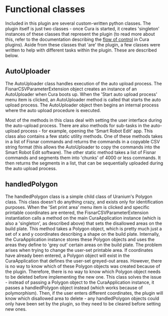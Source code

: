 # Functional classes
Included in this plugin are several custom-written python classes. The plugin itself
is just two classes - once Cura is started, it creates 'singleton' instances
of these classes that represent the plugin (to read more about this, refer to the
documentation describing the [flow of control](flow_of_control.md) in Cura plugins).
Aside from these classes that 'are' the plugin, a few classes were written to
help with different tasks within the plugin. These are described below.

## AutoUploader
The AutoUploader class handles execution of the auto upload process. The
FisnarCSVParameterExtension object creates an instance of an AutoUploader
when Cura boots up. When the 'Start auto upload process' menu item is clicked,
an AutoUploader method is called that starts the auto upload process. The
AutoUploader object then begins an internal process where the auto upload
procedure is executed.

Most of the methods in this class deal with setting the user interface during
the auto-upload process. There are also methods for sub-tasks in the auto-upload
process - for example, opening the 'Smart Robot Edit' app. This class also contains
a few static utility methods. One of these methods takes in a list of Fisnar
commands and returns the commands in a copyable CSV string format (this allows
the AutoUploader to copy the commands into the Smart Robot Edit software). The
other static method takes a list of Fisnar commands and segments them into 'chunks'
of 4000 or less commands. It then returns the segments in a list, that can be
sequentially uploaded during the auto upload process.

## handledPolygon
The handledPolygon class is a simple child class of Uranium's Polygon class.
This class doesn't do anything crazy, and exists only for identification purposes.
When the 'Set print area' menu item is clicked and specific printable coordinates
are entered, the FisnarCSVParameterExtension instantiation calls a method on the
main CuraApplication instance (which is also a 'singleton', as described above) that sets
the disallowed areas on the build plate. This method takes a Polygon object,
which is pretty much just a set of x and y coordinates describing a shape on the
build plate. Internally, the CuraApplication instance stores these Polygon objects
and uses the areas they define to 'grey out' certain areas on the build plate.
The problem arises when trying to change the user-set printable area. If coordinates
have already been entered, a Polygon object will exist in the CuraApplication
that defines the user-set greyed-out areas. However, there is no way to know
which of these Polygon objects was created because of the plugin. Therefore,
there is no way to know which Polygon object needs to be deleted before implementing
the new one. This class solves the issue - instead of passing a Polygon object
to the CuraApplication instance, it passes a handledPolygon object instead (which
works because of polymorphism). Then, if the user enters different coordinates,
the plugin will know which disallowed area to delete - any handledPolygon objects
could only have been set by the plugin, so they need to be cleared before
setting new ones.
